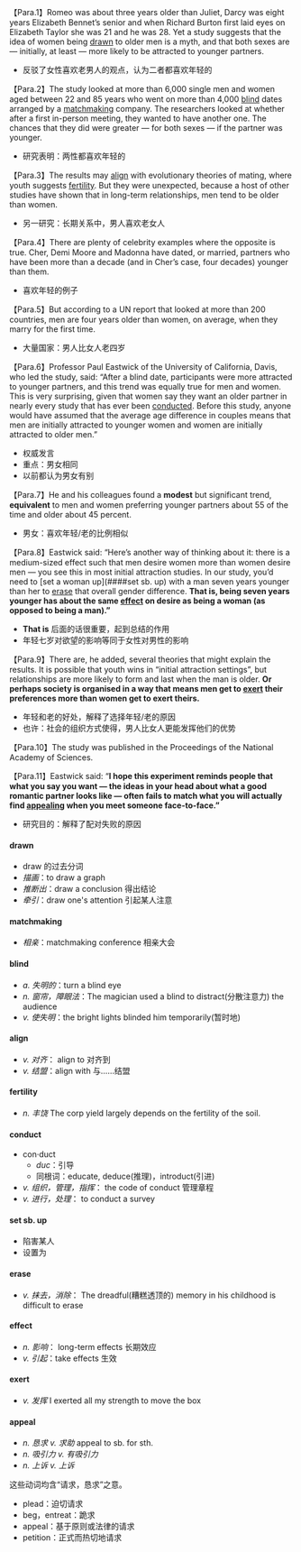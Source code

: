 【Para.1】Romeo was about three years older than Juliet, Darcy was eight years Elizabeth Bennet’s senior and when Richard Burton first laid eyes on Elizabeth Taylor she was 21 and he was 28. Yet a study suggests that the idea of women being [drawn](####drawn) to older men is a myth, and that both sexes are — initially, at least — more likely to be attracted to younger partners.
- 反驳了女性喜欢老男人的观点，认为二者都喜欢年轻的

【Para.2】The study looked at more than 6,000 single men and women aged between 22 and 85 years who went on more than 4,000 [blind](####blind) dates arranged by a [matchmaking](####matchmaking) company. The researchers looked at whether after a first in-person meeting, they wanted to have another one. The chances that they did were greater — for both sexes — if the partner was younger.
- 研究表明：两性都喜欢年轻的

【Para.3】The results may [align](####align) with evolutionary theories of mating, where youth suggests [fertility](). But they were unexpected, because a host of other studies have shown that in long-term relationships, men tend to be older than women.
- 另一研究：长期关系中，男人喜欢老女人

【Para.4】There are plenty of celebrity examples where the opposite is true. Cher, Demi Moore and Madonna have dated, or married, partners who have been more than a decade (and in Cher’s case, four decades) younger than them.
- 喜欢年轻的例子

【Para.5】But according to a UN report that looked at more than 200 countries, men are four years older than women, on average, when they marry for the first time.
- 大量国家：男人比女人老四岁

【Para.6】Professor Paul Eastwick of the University of California, Davis, who led the study, said: “After a blind date, participants were more attracted to younger partners, and this trend was equally true for men and women. This is very surprising, given that women say they want an older partner in nearly every study that has ever been [conducted](####conduct). Before this study, anyone would have assumed that the average age difference in couples means that men are initially attracted to younger women and women are initially attracted to older men.”
- 权威发言
- 重点：男女相同
- 以前都认为男女有别

【Para.7】He and his colleagues found a **modest** but significant trend, **equivalent** to men and women preferring younger partners about 55 of the time and older about 45 percent.
- 男女：喜欢年轻/老的比例相似

【Para.8】Eastwick said: “Here’s another way of thinking about it: there is a medium-sized effect such that men desire women more than women desire men — you see this in most initial attraction studies. In our study, you’d need to [set a woman up](####set sb. up) with a man seven years younger than her to [erase](####erase) that overall gender difference. **That is, being seven years younger has about the same [effect](####effect) on desire as being a woman (as opposed to being a man).”**
- **That is** 后面的话很重要，起到总结的作用
- 年轻七岁对欲望的影响等同于女性对男性的影响

【Para.9】There are, he added, several theories that might explain the results. It is possible that youth wins in “initial attraction settings”, but relationships are more likely to form and last when the man is older. **Or perhaps society is organised in a way that means men get to [exert](####exert) their preferences more than women get to exert theirs.**
- 年轻和老的好处，解释了选择年轻/老的原因
- 也许：社会的组织方式使得，男人比女人更能发挥他们的优势

【Para.10】The study was published in the Proceedings of the National Academy of Sciences.

【Para.11】Eastwick said: “**I hope this experiment reminds people that what you say you want — the ideas in your head about what a good romantic partner looks like — often fails to match what you will actually find [appealing](####appeal) when you meet someone face-to-face.”**
- 研究目的：解释了配对失败的原因

#### drawn
- draw 的过去分词
- *描画*：to draw a graph
- *推断出*：draw a conclusion 得出结论
- *牵引*：draw one's attention 引起某人注意

#### matchmaking
- *相亲*：matchmaking conference 相亲大会

#### blind
- *a. 失明的*：turn a blind eye
- *n. 窗帘，障眼法*：The magician used a blind to distract(分散注意力) the audience
- *v. 使失明*：the bright lights blinded him temporarily(暂时地)

#### align
- *v. 对齐*： align to 对齐到
- *v. 结盟*：align with 与……结盟

#### fertility
- *n. 丰饶* The corp yield largely depends on the fertility of the soil.

#### conduct
- con·duct 
	- *duc*：引导
	- 同根词：educate, deduce(推理)，introduct(引进)
- *v. 组织，管理，指挥*： the code of conduct 管理章程
- *v. 进行，处理*： to conduct a survey

#### set sb. up
- 陷害某人
- 设置为

#### erase
- *v. 抹去，消除*： The dreadful(糟糕透顶的) memory in his childhood is difficult to erase

#### effect
- *n. 影响*： long-term effects 长期效应
- *v. 引起*：take effects 生效

#### exert
- *v. 发挥* I exerted all my strength to move the box

#### appeal
- *n. 恳求 v. 求助* appeal to sb. for sth.
- *n. 吸引力 v. 有吸引力*
- *n. 上诉 v. 上诉*

这些动词均含“请求，恳求”之意。
- plead：迫切请求
- beg，entreat：跪求
- appeal：基于原则或法律的请求
- petition：正式而热切地请求